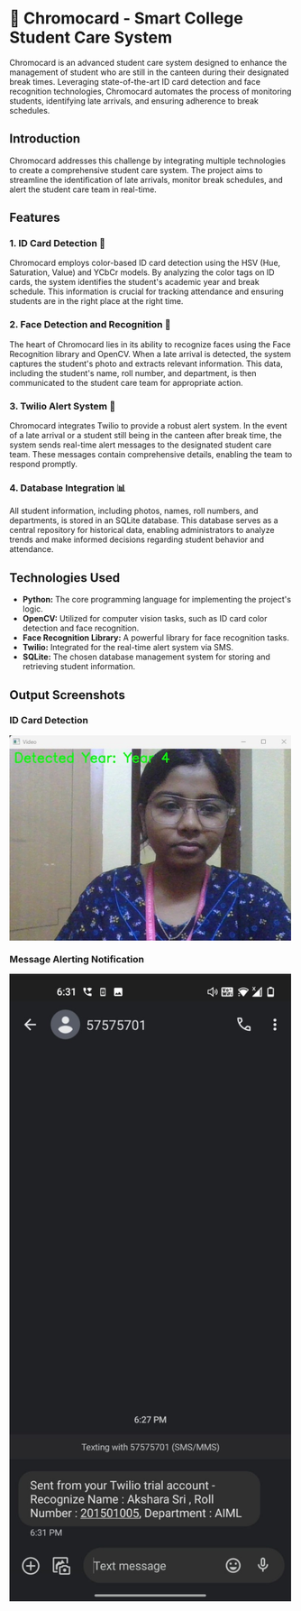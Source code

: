 # 🌈 Chromocard - Smart College Student Care System

Chromocard is an advanced student care system designed to enhance the management of student who are still in the canteen during their designated break times. Leveraging state-of-the-art ID card detection and face recognition technologies, Chromocard automates the process of monitoring students, identifying late arrivals, and ensuring adherence to break schedules.

## Introduction

Chromocard addresses this challenge by integrating multiple technologies to create a comprehensive student care system. The project aims to streamline the identification of late arrivals, monitor break schedules, and alert the student care team in real-time.

## Features

### 1. ID Card Detection 🎨

Chromocard employs color-based ID card detection using the HSV (Hue, Saturation, Value) and YCbCr models. By analyzing the color tags on ID cards, the system identifies the student's academic year and break schedule. This information is crucial for tracking attendance and ensuring students are in the right place at the right time.

### 2. Face Detection and Recognition 👤

The heart of Chromocard lies in its ability to recognize faces using the Face Recognition library and OpenCV. When a late arrival is detected, the system captures the student's photo and extracts relevant information. This data, including the student's name, roll number, and department, is then communicated to the student care team for appropriate action.

### 3. Twilio Alert System 🚨

Chromocard integrates Twilio to provide a robust alert system. In the event of a late arrival or a student still being in the canteen after break time, the system sends real-time alert messages to the designated student care team. These messages contain comprehensive details, enabling the team to respond promptly.

### 4. Database Integration 📊

All student information, including photos, names, roll numbers, and departments, is stored in an SQLite database. This database serves as a central repository for historical data, enabling administrators to analyze trends and make informed decisions regarding student behavior and attendance.

## Technologies Used

- **Python:** The core programming language for implementing the project's logic.
- **OpenCV:** Utilized for computer vision tasks, such as ID card color detection and face recognition.
- **Face Recognition Library:** A powerful library for face recognition tasks.
- **Twilio:** Integrated for the real-time alert system via SMS.
- **SQLite:** The chosen database management system for storing and retrieving student information.

## Output Screenshots

### ID Card Detection

<img align="center" alt="coding" width="500" src="https://github.com/Aksharasri04/ID/blob/main/Output%20Screenshots/1.jpg">

### Message Alerting Notification

<img align="center" alt="coding" length="300" width="500" src="https://github.com/Aksharasri04/ID/blob/main/Output%20Screenshots/2.jpg">
